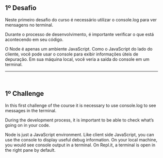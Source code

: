 ## 1º Desafio

Neste primeiro desafio do curso é necessário utilizar o console.log para ver mensagens no terminal.

Durante o processo de desenvolvimento, é importante verificar o que está acontecendo em seu código.

O Node é apenas um ambiente JavaScript. Como o JavaScript do lado do cliente, você pode usar o console para exibir informações úteis de depuração. Em sua máquina local, você veria a saída do console em um terminal.

<hr>
<br>

## 1º Challenge

In this first challenge of the course it is necessary to use console.log to see messages in the terminal.

During the development process, it is important to be able to check what’s going on in your code.

Node is just a JavaScript environment. Like client side JavaScript, you can use the console to display useful debug information. On your local machine, you would see console output in a terminal. On Repl.it, a terminal is open in the right pane by default.
